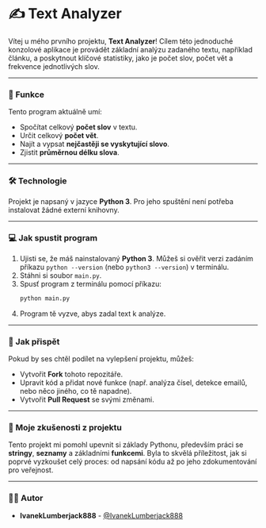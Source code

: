 # ✍️ Text Analyzer

Vítej u mého prvního projektu, **Text Analyzer**! Cílem této jednoduché konzolové aplikace je provádět základní analýzu zadaného textu, například článku, a poskytnout klíčové statistiky, jako je počet slov, počet vět a frekvence jednotlivých slov.

---

### 🚀 Funkce

Tento program aktuálně umí:

-   Spočítat celkový **počet slov** v textu.
-   Určit celkový **počet vět**.
-   Najít a vypsat **nejčastěji se vyskytující slovo**.
-   Zjistit **průměrnou délku slova**.

---

### 🛠️ Technologie

Projekt je napsaný v jazyce **Python 3**. Pro jeho spuštění není potřeba instalovat žádné externí knihovny.

---

### 💻 Jak spustit program

1.  Ujisti se, že máš nainstalovaný **Python 3**. Můžeš si ověřit verzi zadáním příkazu `python --version` (nebo `python3 --version`) v terminálu.
2.  Stáhni si soubor `main.py`.
3.  Spusť program z terminálu pomocí příkazu:
    ```bash
    python main.py
    ```
4.  Program tě vyzve, abys zadal text k analýze.

---

### 📝 Jak přispět

Pokud by ses chtěl podílet na vylepšení projektu, můžeš:

-   Vytvořit **Fork** tohoto repozitáře.
-   Upravit kód a přidat nové funkce (např. analýza čísel, detekce emailů, nebo něco jiného, co tě napadne).
-   Vytvořit **Pull Request** se svými změnami.

---

### 📌 Moje zkušenosti z projektu

Tento projekt mi pomohl upevnit si základy Pythonu, především práci se **stringy**, **seznamy** a základními **funkcemi**. Byla to skvělá příležitost, jak si poprvé vyzkoušet celý proces: od napsání kódu až po jeho zdokumentování pro veřejnost.

---

### 👨‍💻 Autor

-   **IvanekLumberjack888** - [@IvanekLumberjack888](https://github.com/IvanekLumberjack888)
